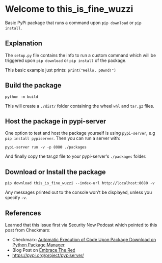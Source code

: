 # Welcome to this_is_fine_wuzzi

Basic PyPi package that runs a command upon `pip download` or `pip install`.

## Explanation

The `setup.py` file contains the info to run a custom command which will be triggered upon `pip download` or `pip install` of the package.

This basic example just prints: `print("Hello, p0wnd!")`


## Build the package

```
python -m build
```

This will create a `./dist/` folder containing the wheel `whl` and `tar.gz` files.

## Host the package in pypi-server

One option to test and host the package yourself is using `pypi-server`, e.g `pip install pypiserver`. 
Then you can run a server with:

```
pypi-server run -v -p 8080 ./packages
```

And finally copy the tar.gz file to your pypi-server's `./packages` folder.

## Download or Install the package

```
pip download this_is_fine_wuzzi --index-url http://localhost:8080 -v
```

Any messages printed out to the console won't be displayed, unless you specify `-v`.

## References

Learned that this issue first via Security Now Podcast which pointed to this post from Checkmarx:

* Checkmarx: [Automatic Execution of Code Upon Package Download on Python Package Manager](https://medium.com/checkmarx-security/automatic-execution-of-code-upon-package-download-on-python-package-manager-cd6ed9e366a8)
* Blog Post on [Embrace The Red](https://embracethered.com/blog/posts/2022/python-package-manager-install-and-download-vulnerability/)
* https://pypi.org/project/pypiserver/

